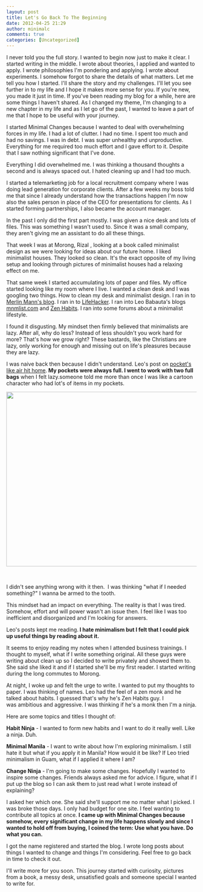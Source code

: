 ```yaml
---
layout: post
title: Let's Go Back To The Beginning
date: 2012-04-25 21:29
author: minimalc
comments: true
categories: [Uncategorized]
---
```

I never told you the full story. I wanted to begin now just to make it clear. I started writing in the middle. I wrote about theories, I applied and wanted to apply. I wrote philosophies I'm pondering and applying. I wrote about experiments. I somehow forgot to share the details of what matters. Let me tell you how I started. I'll share the story and my challenges. I'll let you see further in to my life and I hope it makes more sense for you. If you're new, you made it just in time. If you've been reading my blog for a while, here are some things I haven't shared. As I changed my theme, I'm changing to a new chapter in my life and as I let go of the past, I wanted to leave a part of me that I hope to be useful with your journey.

I started Minimal Changes because I wanted to deal with overwhelming forces in my life. I had a lot of clutter. I had no time. I spent too much and had no savings. I was in debt. I was super unhealthy and unproductive. Everything for me required too much effort and I gave effort to it. Despite that I saw nothing significant that I've done.

Everything I did overwhelmed me. I was thinking a thousand thoughts a second and is always spaced out. I hated cleaning up and I had too much.

I started a telemarketing job for a local recruitment company where I was doing lead generation for corporate clients. After a few weeks my boss told me that since I already understand how the transactions happen I'm now also the sales person in place of the CEO for presentations for clients. As I started forming partnerships, I also became the account manager.

In the past I only did the first part mostly. I was given a nice desk and lots of files. This was something I wasn't used to. Since it was a small company, they aren't giving me an assistant to do all these things.

That week I was at Morong, Rizal , looking at a book called minimalist design as we were looking for ideas about our future home. I liked minimalist houses. They looked so clean. It's the exact opposite of my living setup and looking through pictures of minimalist houses had a relaxing effect on me.

That same week I started accumulating lots of paper and files. My office started looking like my room where I live. I wanted a clean desk and I was googling two things. How to clean my desk and minimalist design. I ran in to <a href="http://www.43folders.com/">Merlin Mann's blog</a>. I ran in to <a href="http://lifehacker.com">LifeHacker</a>. I ran into Leo Babauta's blogs <a href="http://mnmlist.com">mnmlist.com</a> and <a href="http://zenhabits.net">Zen Habits</a>. I ran into some forums about a minimalist lifestyle.

I found it disgusting. My mindset then firmly believed that minimalists are lazy. After all, why do less? Instead of less shouldn't you work hard for more? That's how we grow right? These bastards, like the Christians are lazy, only working for enough and missing out on life's pleasures because they are lazy.

I was naive back then because I didn't understand. Leo's post on <a href="http://mnmlist.com/carry-less-or-pockets-like-air">pocket's like air hit home</a>.<strong> My pockets were always full. I went to work with two full bags</strong> when I felt lazy.someone told me more than once I was like a cartoon character who had lot's of items in my pockets.

<a href="http://minimalchanges.com/lets-go-back-to-the-beginning/mask-weapons-guns-swords-from-movies/" rel="attachment wp-att-1875"><img class="alignleft size-full wp-image-1875" title="Mask weapons guns swords from movies" src="http://minimalchanges.com/blog/wp-content/uploads/2012/04/Mask-weapons-guns-swords-from-movies.jpg" alt="" width="852" height="461" /></a>

&nbsp;

I didn't see anything wrong with it then.  I was thinking "what if I needed something?" I wanna be armed to the tooth.

This mindset had an impact on everything. The reality is that I was tired. Somehow, effort and will power wasn't an issue then. I feel like I was too inefficient and disorganized and I'm looking for answers.

Leo's posts kept me reading.<strong> I hate minimalism but I felt that I could pick up useful things by reading about it.</strong>

It seems to enjoy reading my notes when I attended business trainings. I thought to myself, what if I write something original. All these guys were writing about clean up so I decided to write privately and showed them to. She said she liked it and if I started she'll be my first reader. I started writing during the long commutes to Morong.

At night, I woke up and felt the urge to write. I wanted to put my thoughts to paper. I was thinking of names. Leo had the feel of a zen monk and he talked about habits. I guessed that's why he's Zen Habits guy. I was ambitious and aggressive. I was thinking if he's a monk then I'm a ninja.

Here are some topics and titles I thought of:

<strong>Habit Ninja</strong> - I wanted to form new habits and I want to do it really well. Like a ninja. Duh.

<strong>Minimal Manila</strong> - I want to write about how I'm exploring minimalism. I still hate it but what if you apply it in Manila? How would it be like? If Leo tried minimalism in Guam, what if I applied it where I am?

<strong>Change Ninja</strong> - I'm going to make some changes. Hopefully I wanted to inspire some changes. Friends always asked me for advice. I figure, what if I put up the blog so I can ask them to just read what I wrote instead of explaining?

I asked her which one. She said she'll support me no matter what I picked. I was broke those days. I only had budget for one site. I feel wanting to contribute all topics at once. <strong>I came up with Minimal Changes because somehow, every significant change in my life happens slowly and since I wanted to hold off from buying, I coined the term: Use what you have. Do what you can.</strong>

I got the name registered and started the blog. I wrote long posts about things I wanted to change and things I'm considering. Feel free to go back in time to check it out.

I'll write more for you soon. This journey started with curiosity, pictures from a book, a messy desk, unsatisfied goals and someone special I wanted to write for.

&nbsp;
